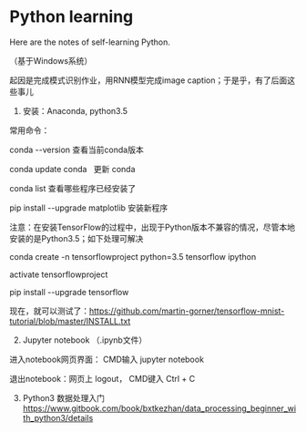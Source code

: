 Python learning
========

Here are the notes of self-learning Python. 

（基于Windows系统）

起因是完成模式识别作业，用RNN模型完成image caption；于是乎，有了后面这些事儿


1. 安装：Anaconda, python3.5

常用命令：

conda --version   查看当前conda版本

conda update conda   更新 conda

conda list 查看哪些程序已经安装了

pip install --upgrade matplotlib 安装新程序

注意：在安装TensorFlow的过程中，出现于Python版本不兼容的情况，尽管本地安装的是Python3.5；如下处理可解决

conda create -n tensorflowproject python=3.5 tensorflow ipython

activate tensorflowproject

pip install --upgrade tensorflow

现在，就可以测试了：https://github.com/martin-gorner/tensorflow-mnist-tutorial/blob/master/INSTALL.txt


2. Jupyter notebook （.ipynb文件）

进入notebook网页界面： CMD输入 jupyter notebook

退出notebook：网页上 logout， CMD键入 Ctrl + C


3. Python3 数据处理入门 https://www.gitbook.com/book/bxtkezhan/data_processing_beginner_with_python3/details
